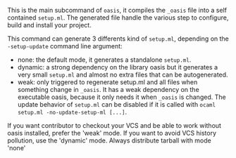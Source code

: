 This is the main subcommand of `oasis`, it compiles the `_oasis` file into a
self contained `setup.ml`. The generated file handle the various step to
configure, build and install your project.

This command can generate 3 differents kind of `setup.ml`, depending on the
`-setup-update` command line argument:

 * none: the default mode, it generates a standalone `setup.ml`.
 * dynamic: a strong dependency on the library oasis but it generates a very
   small `setup.ml` and almost no extra files that can be autogenerated.
 * weak: only triggered to regenerate setup.ml and all files when something
   change in `_oasis`. It has a weak dependency on the executable
   oasis, because it only needs it when `_oasis` is changed. The update
   behavior of `setup.ml` can be disabled if it is called with
   `ocaml setup.ml -no-update-setup-ml [...]`.


If you want contributor to checkout your VCS and be able to work without oasis
installed, prefer the 'weak' mode. If you want to avoid VCS history  pollution,
use the 'dynamic' mode. Always distribute tarball with mode 'none'

